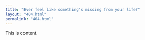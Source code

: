 ```yaml
---
title: "Ever feel like something's missing from your life?"
layout: "404.html"
permalink: "404.html"
---
```


<!-- @format -->

This is content.
